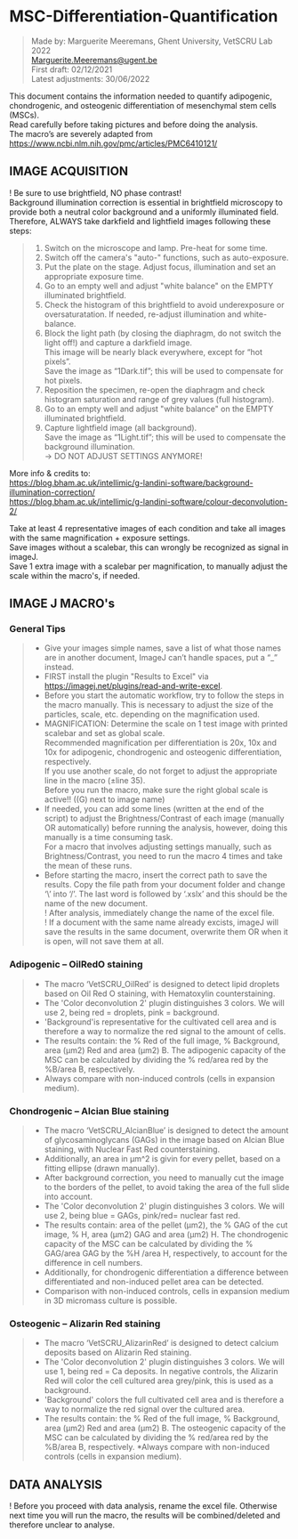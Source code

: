 # MSC-Differentiation-Quantification
> Made by: Marguerite Meeremans, Ghent University, VetSCRU Lab 2022 \
> Marguerite.Meeremans@ugent.be \
> First draft: 		02/12/2021 \
> Latest adjustments:	30/06/2022

This document contains the information needed to quantify adipogenic, chondrogenic, and osteogenic differentiation of mesenchymal stem cells (MSCs). \
Read carefully before taking pictures and before doing the analysis. \
The macro’s are severely adapted from https://www.ncbi.nlm.nih.gov/pmc/articles/PMC6410121/ 

## IMAGE ACQUISITION
! Be sure to use brightfield, NO phase contrast! \
Background illumination correction is essential  in brightfield microscopy to provide both a neutral color background and a uniformly illuminated field.\
Therefore, ALWAYS take darkfield and lightfield images following these steps: 
> 1) Switch on the microscope and lamp. Pre-heat for some time.
> 2) Switch off the camera's "auto-" functions, such as auto-exposure.
> 3) Put the plate on the stage. Adjust focus, illumination and set an appropriate exposure time.
> 4) Go to an empty well and adjust "white balance" on the EMPTY illuminated brightfield.
> 5) Check the histogram of this brightfield to avoid underexposure or oversaturatation. If needed, re-adjust illumination and white-balance.
> 6) Block the light path (by closing the diaphragm, do not switch the light off!) and capture a darkfield image. \
>      This image will be nearly black everywhere, except for “hot pixels”.\
>      Save the image as “1Dark.tif”; this will be used to compensate for hot pixels.
> 7) Reposition the specimen, re-open the diaphragm and check histogram saturation and range of grey values (full histogram). 
> 8) Go to an empty well and adjust "white balance" on the EMPTY illuminated brightfield.
> 9) Capture lightfield image (all background). \
>      Save the image as “1Light.tif”; this will be used to compensate the background illumination. \
>      -> DO NOT ADJUST SETTINGS ANYMORE!

More info & credits to: \
https://blog.bham.ac.uk/intellimic/g-landini-software/background-illumination-correction/ \
https://blog.bham.ac.uk/intellimic/g-landini-software/colour-deconvolution-2/ 

Take at least 4 representative images of each condition and take all images with the same magnification + exposure settings. \
Save images without a scalebar, this can wrongly be recognized as signal in imageJ. \
Save 1 extra image with a scalebar per magnification, to manually adjust the scale within the macro's, if needed. 

## IMAGE J MACRO's
### General Tips
>  * Give your images simple names, save a list of what those names are in another document, ImageJ can’t handle spaces, put a “_” instead. 
>  * FIRST install the plugin "Results to Excel" via https://imagej.net/plugins/read-and-write-excel.
>  * Before you start the automatic workflow, try to follow the steps in the macro manually. This is necessary to adjust the size of the particles, scale, etc. depending on the magnification used. 
>  * MAGNIFICATION: Determine the scale on 1 test image with printed scalebar and set as global scale. \
>   		Recommended magnification per differentiation is 20x, 10x and 10x for adipogenic, chondrogenic and osteogenic differentiation, respectively. \
		If you use another scale, do not forget to adjust the appropriate line in the macro (±line 35). \
		Before you run the macro, make sure the right global scale is active!! ((G) next to image name) 
> * If needed, you can add some lines (written at the end of the script) to adjust the Brightness/Contrast of each image (manually OR automatically) before running the analysis, however, doing this manually is a time consuming task. \
> 		For a macro that involves adjusting settings manually, such as Brightness/Contrast, you need to run the macro 4 times and take the mean of these runs.
>  * Before starting the macro, insert the correct path to save the results. Copy the file path from your document folder and change ‘\’ into ‘/’. The last word is followed by ‘.xslx’ and this should be the name of the new document. \
>  		! After analysis, immediately change the name of the excel file. \
>  		! If a document with the same name already excists, imageJ will save the results in the same document, overwrite them OR when it is open, will not save them at all.

### Adipogenic – OilRedO staining
>  * The macro ‘VetSCRU_OilRed’ is designed to detect lipid droplets based on Oil Red O staining, with Hematoxylin counterstaining. 
>  * The 'Color deconvolution 2' plugin distinguishes 3 colors. We will use 2, being red = droplets, pink = background.
>  * 'Background'is representative for the cultivated cell area and is therefore a way to normalize the red signal to the amount of cells.
>  * The results contain: the % Red of the full image, % Background, area (µm2) Red and area (µm2) B. The adipogenic capacity of the MSC can be calculated by dividing the % red/area red by the %B/area B, respectively.
>  * Always compare with non-induced controls (cells in expansion medium).

### Chondrogenic – Alcian Blue staining
>  * The macro ‘VetSCRU_AlcianBlue’ is designed to detect the amount of glycosaminoglycans (GAGs) in the image based on Alcian Blue staining, with Nuclear Fast Red counterstaining. 
>  * Additionally, an area in µm^2 is givin for every pellet, based on a fitting ellipse (drawn manually).
>  * After background correction, you need to manually cut the image to the borders of the pellet, to avoid taking the area of the full slide into account. 
>  * The 'Color deconvolution 2' plugin distinguishes 3 colors. We will use 2, being blue = GAGs, pink/red= nuclear fast red. 
>  * The results contain: area of the pellet (µm2), the % GAG of the cut image, % H, area (µm2) GAG and area (µm2) H. The chondrogenic capacity of the MSC can be calculated by dividing the % GAG/area GAG by the %H /area H, respectively, to account for the difference in cell numbers.
>  * Additionally, for chondrogenic differentiation a difference between differentiated and non-induced pellet area can be detected.
>  * Comparison with non-induced controls, cells in expansion medium in 3D micromass culture is possible.

### Osteogenic – Alizarin Red staining
>  * The macro ‘VetSCRU_AlizarinRed’ is designed to detect calcium deposits based on Alizarin Red staining. 
>  * The 'Color deconvolution 2' plugin distinguishes 3 colors. We will use 1, being red = Ca deposits. In negative controls, the Alizarin Red will color the cell cultured area grey/pink, this is used as a background.
>  * 'Background' colors the full cultivated cell area and is therefore a way to normalize the red signal over the cultured area.	
>  * The results contain: the % Red of the full image, % Background, area (µm2) Red and area (µm2) B. The osteogenic capacity of the MSC can be calculated by dividing the % red/area red by the %B/area B, respectively.
>  *Always compare with non-induced controls (cells in expansion medium).

## DATA ANALYSIS
! Before you proceed with data analysis, rename the excel file. Otherwise next time you will run the macro, the results will be combined/deleted and therefore unclear to analyse.
